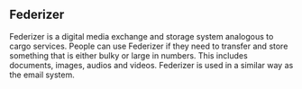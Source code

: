 ## Federizer
Federizer is a digital media exchange and storage system analogous to cargo services. People can use Federizer if they
need to transfer and store something that is either bulky or large in numbers. This includes documents, images,
audios and videos. Federizer is used in a similar way as the email system.
